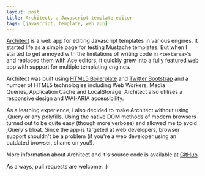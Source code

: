 ```yaml
---
layout: post
title: Architect, a Javascript template editor
tags: [javascript, template, web app]
---
```


[Architect](http://rowno.github.com/architect/) is a web app for editing Javascript templates in various engines. It started life as a simple page for testing Mustache templates. But when I started to get annoyed with the limitations of writing code in `<textarea>`'s and replaced them with [Ace](https://github.com/ajaxorg/ace) editors, it quickly grew into a fully featured web app with support for multiple templating engines.

Architect was built using [HTML5 Boilerplate](http://html5boilerplate.com/) and [Twitter Bootstrap](http://twitter.github.com/bootstrap/) and a number of HTML5 technologies including Web Workers, Media Queries, Application Cache and LocalStorage. Architect also utilises a responsive design and WAI-ARIA accessibility.

As a learning experience, I also decided to make Architect without using jQuery or any polyfills. Using the native DOM methods of modern browsers turned out to be quite easy (though more verbose) and allowed me to avoid jQuery's bloat. Since the app is targeted at web developers, browser support shouldn't be a problem (if you're a web developer using an outdated browser, shame on you!).

More information about Architect and it's source code is available at [GitHub](https://github.com/Rowno/architect).

As always, pull requests are welcome. :)
